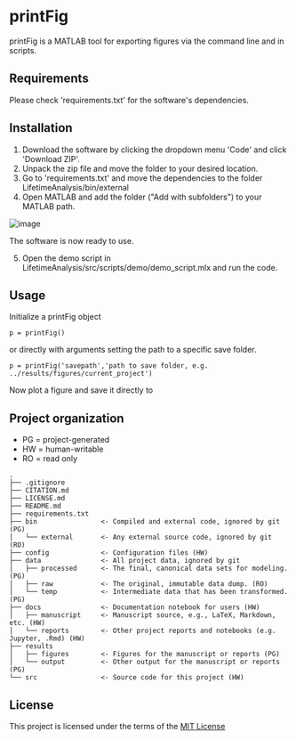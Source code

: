 # printFig

printFig is a MATLAB tool for exporting figures via the command line and in scripts.

## Requirements
Please check 'requirements.txt' for the software's dependencies.

## Installation
1. Download the software by clicking the dropdown menu 'Code' and click 'Download ZIP'.
2. Unpack the zip file and move the folder to your desired location.
3. Go to 'requirements.txt' and move the dependencies to the folder LifetimeAnalysis/bin/external
4. Open MATLAB and add the folder ("Add with subfolders") to your MATLAB path.

![image](https://user-images.githubusercontent.com/77492856/119955717-99be7300-bfa0-11eb-8c8a-0a6765b572dc.png)

The software is now ready to use.

5. Open the demo script in LifetimeAnalysis/src/scripts/demo/demo_script.mlx and run the code.

## Usage

Initialize a printFig object
```
p = printFig()
```
or directly with arguments setting the path to a specific save folder.
```
p = printFig('savepath','path to save folder, e.g. ../results/figures/current_project')
```
Now plot a figure and save it directly to 




## Project organization
- PG = project-generated
- HW = human-writable
- RO = read only
```
.
├── .gitignore
├── CITATION.md
├── LICENSE.md
├── README.md
├── requirements.txt
├── bin                <- Compiled and external code, ignored by git (PG)
│   └── external       <- Any external source code, ignored by git (RO)
├── config             <- Configuration files (HW)
├── data               <- All project data, ignored by git
│   ├── processed      <- The final, canonical data sets for modeling. (PG)
│   ├── raw            <- The original, immutable data dump. (RO)
│   └── temp           <- Intermediate data that has been transformed. (PG)
├── docs               <- Documentation notebook for users (HW)
│   ├── manuscript     <- Manuscript source, e.g., LaTeX, Markdown, etc. (HW)
│   └── reports        <- Other project reports and notebooks (e.g. Jupyter, .Rmd) (HW)
├── results
│   ├── figures        <- Figures for the manuscript or reports (PG)
│   └── output         <- Other output for the manuscript or reports (PG)
└── src                <- Source code for this project (HW)

```


## License

This project is licensed under the terms of the [MIT License](/LICENSE.md)
